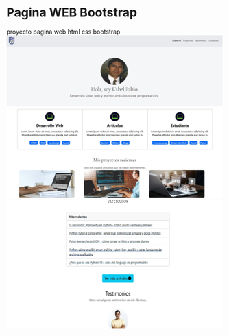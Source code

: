 # Pagina WEB Bootstrap
proyecto pagina web html css bootstrap
![](https://github.com/pabloboloaguilar/pagina-web-bootstrap/blob/main/imagenes/archivo%20imagen%20front-1.jpg)
![](https://github.com/pabloboloaguilar/pagina-web-bootstrap/blob/main/imagenes/archivo%20imagen%20front.jpg)
![](https://github.com/pabloboloaguilar/pagina-web-bootstrap/blob/main/imagenes/archivo%20imagen%20front_2.jpg)
